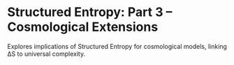# Structured Entropy: Part 3 – Cosmological Extensions
Explores implications of Structured Entropy for cosmological models, linking ΔS to universal complexity.
